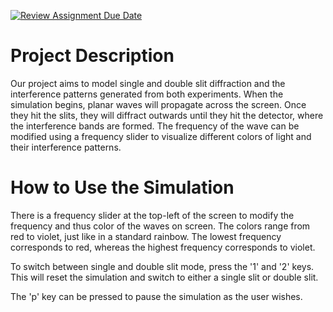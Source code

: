 [![Review Assignment Due Date](https://classroom.github.com/assets/deadline-readme-button-22041afd0340ce965d47ae6ef1cefeee28c7c493a6346c4f15d667ab976d596c.svg)](https://classroom.github.com/a/YxXKqIeT)
# Project Description

Our project aims to model single and double slit diffraction and the interference patterns generated from both experiments. When the simulation begins, planar waves will propagate across the screen. Once they hit the slits, they will diffract outwards until they hit the detector, where the interference bands are formed. The frequency of the wave can be modified using a frequency slider to visualize different colors of light and their interference patterns.

# How to Use the Simulation

There is a frequency slider at the top-left of the screen to modify the frequency and thus color of the waves on screen. The colors range from red to violet, just like in a standard rainbow. The lowest frequency corresponds to red, whereas the highest frequency corresponds to violet.

To switch between single and double slit mode, press the '1' and '2' keys. This will reset the simulation and switch to either a single slit or double slit.

The 'p' key can be pressed to pause the simulation as the user wishes.
